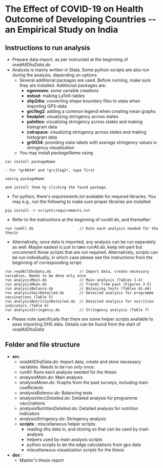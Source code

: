 # The Effect of COVID-19 on Health Outcome of Developing Countries -- an Empirical Study on India

## Instructions to run analysis

- Prepare data import, as per instructed at the beginning of *readAllDhsData.do*
- Analysis is mainly written in Stata. Some python-scripts are also run during the analysis, depending on options
    - Several additional packages are used. Before running, make sure they are installed. Additional packages are:
        - **egenmore**: some variable creations
        - **estout**: making LaTeX-tables
        - **shp2dta**: converting shape boundary files to stata when importing GPS-data
        - **grc1leg2**: adding a common legend when creating mean graphs
        - **heatplot**: visualizing stringency across states
        - **palettes**: visualizing stringency across states and making histogram data
        - **colrspace**: visualizing stringency across states and making histogram data
        - **gr0034**: providing state labels with average stringency values in stringency visualization
    - You may install *packageName* using
```
ssc install packageName
```
    - For *gr0034* and *grc1leg2*, type first
```
searcg packageName
```
    and install them by clicking the found package.

- For python, there's *requirements.txt* available for required libraries. You may e.g., run the following to make sure proper libraries are installed
```
pip install -r scripts\requirements.txt
```
- Refer to the instructions at the beginning of *runAll.do*, and thereafter:
```
run runAll.do                     // Runs each analysis needed for the thesis
```
- Alternatively, once data is imported, any analysis can be run separately as well. Maybe easiest is just to take *runAll.do*, keep init-part but uncomment those scripts that are not required. Alternatively, scripts can be run individually, in which case please see the instructions from the beginning of corresponding script:
```
run readAllDhsData.do             // Import data, create necessary variables. Needs to be done only once
run analysisMain.do               // Main analysis (Tables 1-4)
run analysisMean.do               // Trends from past (Figures 3-5)
run analysisBalance.do            // Balancing tests (Tables A1-A4)
run analysisVaccDetailed.do       // Detailed analysis for programme vaccinations (Table 5)
run analysisNutritionDetailed.do  // Detailed analysis for nutrition indicators (Table 6)
run analysisStringency.do         // Stringency analysis (Table 7)
```
- Please note specifically that there are some helper scripts available to ease importing DHS data. Details can be found from the start of *readAllDhsData*

## Folder and file structure

- **src**:
    - *readAllDhsData.do*: Import data, create and store necessary variables. Needs to be run only once.
    - *runAll*: Runs each analysis needed for the thesis
    - *analysisMain.do*: Main analysis
    - *analysisMean.do*: Graphs from the past surveys, including main coefficients
    - *analysisBalance.do*: Balancing tests
    - *analysisVaccDetailed.do*: Detailed analysis for programme vaccinations
    - *analysisNutritionDetailed.do*: Detailed analysis for nutrition indicators
    - *analysisStringency.do*: Stringency analysis
    - **scripts** : miscellaneous helper scripts
        - reading dhs data in, and storing so that can be used by main analysis
        - helpers used by main analysis scripts
        - python scripts to do the edge calculations from gps data
        - miscellaneous visualization scripts for the thesis
- **doc** :
    - Master's thesis report